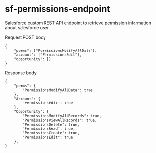# sf-permissions-endpoint
Salesforce custom REST API endpoint to retrieve permission information about salesforce user

Request POST body

```
{
    "perms": ["PermissionsModifyAllData"],
    "account": ["PermissionsEdit"],
    "opportunity": []
}
```

Response body

```
{
    "perms": {
        "PermissionsModifyAllData": true
    },
    "Account": {
        "PermissionsEdit": true
    },
    "Opportunity": {
        "PermissionsModifyAllRecords": true,
        "PermissionsViewAllRecords": true,
        "PermissionsDelete": true,
        "PermissionsRead": true,
        "PermissionsCreate": true,
        "PermissionsEdit": true
    },
}
```